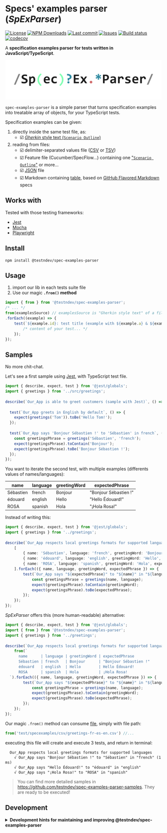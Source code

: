# Specs' examples parser (*SpExParser*)

[![License](https://img.shields.io/github/license/testndev/spec-examples-parser)](https://github.com/testndev/spec-examples-parser/blob/main/license.txt)
[![NPM Downloads](https://img.shields.io/npm/dw/@testndev/spec-examples-parser)](https://www.npmjs.com/package/@testndev/spec-examples-parser)
[![Last commit](https://img.shields.io/github/last-commit/testndev/spec-examples-parser?style=flat-square&logo=github)](https://github.com/testndev/spec-examples-parser)
[![Issues](https://img.shields.io/github/issues/testndev/spec-examples-parser?style=flat-square&logo=github)](https://github.com/testndev/spec-examples-parser/issues)
[![Build status](https://img.shields.io/github/actions/workflow/status/testndev/spec-examples-parser/ci.yaml)](https://github.com/testndev/spec-examples-parser/actions)
[![codecov](https://codecov.io/gh/testndev/spec-examples-parser/branch/main/graph/badge.svg?token=MX4BJTNFIN)](https://codecov.io/gh/testndev/spec-examples-parser)

A **specification examples parser for tests written in JavaScript/TypeScript**.

![](./doc/img/SpExParser-logo.svg)

`spec-examples-parser` is a simple parser that turns specification examples into treatable array of objects, for your TypeScript tests.

Specification examples can be given:
1. directly inside the same test file, as: 
    - ☑️ [*Gherkin* style text (`Scenario Outline`)](https://cucumber.io/docs/gherkin/reference/#scenario-outline)
2. reading from files:
    - ☑️ delimiter-separated values file ([CSV](https://en.wikipedia.org/wiki/Comma-separated_values) or [TSV](https://en.wikipedia.org/wiki/Tab-separated_values))
    - ☑️ Feature file (Cucumber/SpecFlow...) containing one ["`Scenario Outline`"](https://cucumber.io/docs/gherkin/reference/#scenario-outline) or more...
    - ☑️ [JSON](https://en.wikipedia.org/wiki/JSON) file
    - ☑️ Markdown containing [table](https://github.github.com/gfm/#table), based on [GitHub Flavored Markdown](https://github.github.com/gfm/#tables-extension-) specs

## Works with

Tested with those testing frameworks:
- [Jest](https://jestjs.io/)
- [Mocha](https://mochajs.org/)
- [Playwright](https://playwright.dev/)

## Install

```
npm install @testndev/spec-examples-parser
```

## Usage

1. import our lib in each tests suite file
2. Use our magic **`.from()` method**

```typescript
import { from } from '@testndev/spec-examples-parser';
/* ... */
from(examplesSource) // examplesSource is "Gherkin style text" of a file path
.forEach((example) => { 
    test(`${example.id}: test title (example with ${example.a} & ${example.b})`, () => {
        /* content of your test... */
    });
});
```

## Samples

No more chit-chat. 

Let's see a first sample using [Jest](https://jestjs.io/), with TypeScript test file.


```typescript
import { describe, expect, test } from '@jest/globals';
import { greetings } from '../src/greetings';

describe(`Our_App is able to greet customers (sample with Jest)`, () => {

  test(`Our_App greets in English by default`, () => {
    expect(greetings('Tom')).toBe('Hello Tom!');
  });

  test(`Our_App says 'Bonjour Sébastien !' to 'Sébastien' in french`, () => {
    const greetingsPhrase = greetings('Sébastien', 'french');
    expect(greetingsPhrase).toContain('Bonjour');
    expect(greetingsPhrase).toBe('Bonjour Sébastien !');
  });
});

```

You want to iterate the second test, with multiple examples (differents values of names/languages):

| name      | language | greetingWord | expectedPhrase        |
| --------- | -------- | ------------ | --------------------- |
| Sébastien | french   | Bonjour      | "Bonjour Sébastien !" |
| édouard   | english  | Hello        | "Hello Édouard!"      |
| ROSA      | spanish  | Hola         | "¡Hola Rosa!"         |

Instead of writing this:

```typescript
import { describe, expect, test } from '@jest/globals';
import { greetings } from '../greetings';

describe(`Our_App respects local greetings formats for supported languages`, () => {
    [
        { name: 'Sébastien', language: 'french', greetingWord: 'Bonjour', expectedPhrase: 'Bonjour Sébastien !' },
        { name: 'édouard', language: 'english', greetingWord: 'Hello', expectedPhrase: 'Hello Édouard!' },
        { name: 'ROSA', language: 'spanish', greetingWord: 'Hola', expectedPhrase: '¡Hola Rosa!' },
    ].forEach(({ name, language, greetingWord, expectedPhrase }) => {
        test(`Our_App says "${expectedPhrase}" to "${name}" in "${language}"`, () => {
            const greetingsPhrase = greetings(name, language);
            expect(greetingsPhrase).toContain(greetingWord);
            expect(greetingsPhrase).toBe(expectedPhrase);
        });
    });
});
```

*SpExParser* offers this (more human-readable) alternative: 

```typescript
import { describe, expect, test } from '@jest/globals';
import { from } from '@testndev/spec-examples-parser';
import { greetings } from '../greetings';

describe(`Our_App respects local greetings formats for supported languages`, () => {
    from(`
      name      | language | greetingWord | expectedPhrase
      Sébastien | french   | Bonjour      | "Bonjour Sébastien !"
      édouard   | english  | Hello        | Hello Édouard!
      ROSA      | spanish  | Hola         | ¡Hola Rosa!
  `).forEach(({ name, language, greetingWord, expectedPhrase }) => {
        test(`Our_App says "${expectedPhrase}" to "${name}" in "${language}"`, () => {
            const greetingsPhrase = greetings(name, language);
            expect(greetingsPhrase).toContain(greetingWord);
            expect(greetingsPhrase).toBe(expectedPhrase);
        });
    });
});
```

Our magic `.from()` method can consume [file](test/specexamples/csv/greetings-fr-es-en.csv), simply with file path:

```typescript
from('test/specexamples/csv/greetings-fr-es-en.csv') //...
```

executing this file will create and execute 3 tests, and return in terminal: 

```
  Our_App respects local greetings formats for supported languages
    √ Our_App says "Bonjour Sébastien !" to "Sébastien" in "french" (1 ms)
    √ Our_App says "Hello Édouard!" to "édouard" in "english"
    √ Our_App says "¡Hola Rosa!" to "ROSA" in "spanish"
```

> You can find more detailed samples in https://github.com/testndev/spec-examples-parser-samples. They are ready to be executed!


## Development

<details>
<summary><b>Development hints for maintaining and improving @testndev/spec-examples-parser</b></summary>



Setting up:

```bash
git clone git@github.com:testndev/spec-examples-parser.git
cd @testndev/spec-examples-parser
npm install
```

Testing:

```bash
npm run test
```

</details>